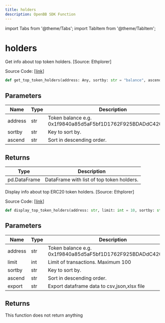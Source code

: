 ```yaml
---
title: holders
description: OpenBB SDK Function
---
```


import Tabs from '@theme/Tabs';
import TabItem from '@theme/TabItem';

# holders

<Tabs>
<TabItem value="model" label="Model" default>

Get info about top token holders. [Source: Ethplorer]

Source Code: [[link](https://github.com/OpenBB-finance/OpenBBTerminal/tree/main/openbb_terminal/cryptocurrency/onchain/ethplorer_model.py#L305)]

```python
def get_top_token_holders(address: Any, sortby: str = "balance", ascend: bool = True) -> DataFrame
```
## Parameters

| Name | Type | Description | Default | Optional |
| ---- | ---- | ----------- | ------- | -------- |
| address | str | Token balance e.g. 0x1f9840a85d5aF5bf1D1762F925BDADdC4201F984 | None | False |
| sortby | str | Key to sort by. | balance | True |
| ascend | str | Sort in descending order. | True | True |

## Returns

| Type | Description |
| ---- | ----------- |
| pd.DataFrame | DataFrame with list of top token holders. |



</TabItem>
<TabItem value="view" label="View">

Display info about top ERC20 token holders. [Source: Ethplorer]

Source Code: [[link](https://github.com/OpenBB-finance/OpenBBTerminal/tree/main/openbb_terminal/cryptocurrency/onchain/ethplorer_view.py#L114)]

```python
def display_top_token_holders(address: str, limit: int = 10, sortby: str = "balance", ascend: bool = True, export: str = "") -> None
```
## Parameters

| Name | Type | Description | Default | Optional |
| ---- | ---- | ----------- | ------- | -------- |
| address | str | Token balance e.g. 0x1f9840a85d5aF5bf1D1762F925BDADdC4201F984 | None | False |
| limit | int | Limit of transactions. Maximum 100 | 10 | True |
| sortby | str | Key to sort by. | balance | True |
| ascend | str | Sort in descending order. | True | True |
| export | str | Export dataframe data to csv,json,xlsx file |  | True |

## Returns

This function does not return anything



</TabItem>
</Tabs>
